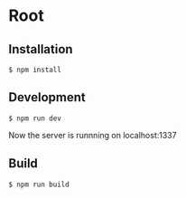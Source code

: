 # Root

## Installation

```
$ npm install
```

## Development

```
$ npm run dev
```

Now the server is runnning on localhost:1337


## Build

```
$ npm run build
```
